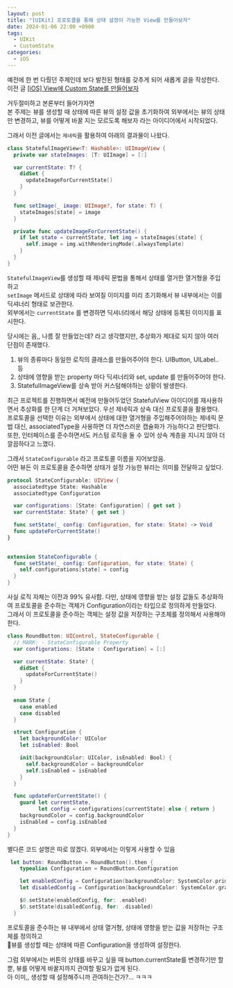 ```yaml
---
layout: post
title: "[UIKit] 프로토콜을 통해 상태 설정이 가능한 View를 만들어보자"
date: 2024-01-06 22:00 +0900
tags:
  - UIKit
  - CustomState
categories:
  - iOS
---
```

예전에 한 번 다뤘던 주제인데 보다 발전된 형태를 갖추게 되어 새롭게 글을 작성한다.   
이전 글 [[iOS] View에 Custom State를 만들어보자](https://walkerhilla.github.io/posts/UIKit-Custom-State-View/)

거두절미하고 본론부터 들어가자면   
본 주제는 뷰를 생성할 때 상태에 따른 뷰의 설정 값을 초기화하여
외부에서는 뷰의 상태만 변경하고, 뷰를 어떻게 바꿀 지는 모르도록 해보자 라는 아이디어에서 시작되었다.

그래서 이전 글에서는 `제네릭`을 활용하여 아래의 결과물이 나왔다.
```swift
class StatefulImageView<T: Hashable>: UIImageView {
  private var stateImages: [T: UIImage] = [:]

  var currentState: T? {
    didSet {
      updateImageForCurrentState()
    }
  }

  func setImage(_ image: UIImage?, for state: T) {
    stateImages[state] = image
  }

  private func updateImageForCurrentState() {
    if let state = currentState, let img = stateImages[state] {
      self.image = img.withRenderingMode(.alwaysTemplate)
    }
  }
}
```

`StatefulImageView`를 생성할 때 제네릭 문법을 통해서 상태를 열거한 열거형을 주입하고   
`setImage` 메서드로 상태에 따라 보여질 이미지를 미리 초기화해서 뷰 내부에서는 이를 딕셔너리 형태로 보관한다.   
외부에서는 `currentState` 를 변경하면 딕셔너리에서 해당 상태에 등록된 이미지를 표시한다.

당시에는 음,, 나름 잘 만들었는데? 라고 생각했지만, 추상화가 제대로 되지 않아 여러 단점이 존재했다.
1. 뷰의 종류마다 동일한 로직의 클래스를 만들어주어야 한다. UIButton, UILabel.. 등
2. 상태에 영향을 받는 property 마다 딕셔너리와 set, update 를 만들어주어야 한다.
3. StatefulImageView를 상속 받아 커스텀해야하는 상황이 발생한다.

최근 프로젝트를 진행하면서 예전에 만들어두었던 StatefulView 아이디어를 재사용하면서 추상화를 한 단계 더 거쳐보았다.
우선 제네릭과 상속 대신 프로토콜을 활용했다. 프로토콜을 선택한 이유는 외부에서 상태에 대한 열거형을 주입해주어야하는 제네릭 문법 대신, associatedType을 사용하면 더 자연스러운 캡슐화가 가능하다고 판단했다. 또한, 인터페이스를 준수하면서도 커스텀 로직을 둘 수 있어 상속 계층을 지니지 않아 더 깔끔하다고 느꼈다.

그래서 `StateConfigurable` 라고 프로토콜 이름을 지어보았음.   
어떤 뷰든 이 프로토콜을 준수하면 상태가 설정 가능한 뷰라는 의미를 전달하고 싶었다.

```swift
protocol StateConfigurable: UIView {
  associatedtype State: Hashable
  associatedtype Configuration

  var configurations: [State: Configuration] { get set }
  var currentState: State? { get set }

  func setState(_ config: Configuration, for state: State) -> Void
  func updateForCurrentState()
}
  

extension StateConfigurable {
  func setState(_ config: Configuration, for state: State) {
    self.configurations[state] = config
  }
}
```

사실 로직 자체는 이전과 99% 유사함. 다만, 상태에 영향을 받는 설정 값들도 추상화하여 프로토콜을 준수하는 객체가 Configuration이라는 타입으로 정의하게 만들었다.   
그래서 이 프로토콜을 준수하는 객체는 설정 값을 저장하는 구조체를 정의해서 사용해야 한다.


```swift
class RoundButton: UIControl, StateConfigurable {
  // MARK: - StateConfigurable Property
  var configurations: [State : Configuration] = [:]

  var currentState: State? {
    didSet {
      updateForCurrentState()
    }
  }
  
  enum State {
    case enabled
    case disabled
  }

  struct Configuration {
    let backgroundColor: UIColor
    let isEnabled: Bool

    init(backgroundColor: UIColor, isEnabled: Bool) {
      self.backgroundColor = backgroundColor
      self.isEnabled = isEnabled
    }
  }

  func updateForCurrentState() {
    guard let currentState,
          let config = configurations[currentState] else { return }
    backgroundColor = config.backgroundColor
    isEnabled = config.isEnabled
  }
}
```

별다른 코드 설명은 따로 않겠다. 외부에서는 이렇게 사용할 수 있음

```swift
 let button: RoundButton = RoundButton().then {
    typealias Configuration = RoundButton.Configuration

    let enabledConfig = Configuration(backgroundColor: SystemColor.primaryNormal.uiColor, isEnabled: true)
    let disabledConfig = Configuration(backgroundColor: SystemColor.gray300.uiColor, isEnabled: false)

    $0.setState(enabledConfig, for: .enabled)
    $0.setState(disabledConfig, for: .disabled)
  }
```

프로토콜을 준수하는 뷰 내부에서 상태 열거형, 상태에 영향을 받는 값을 저장하는 구조체를 정의하고   
뷰를 생성할 때는 상태에 따른 Configuration을 생성하여 설정한다.

그럼 외부에서는 버튼의 상태를 바꾸고 싶을 때 button.currentState를 변경하기만 할 뿐, 뷰를 어떻게 바꿀지까지 관여할 필요가 없게 된다.   
아 이미,, 생성할 때 설정해주니까 관여하는건가?... ㅋㅋㅋ